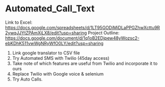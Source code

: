 # Automated_Call_Text

Link to Excel: https://docs.google.com/spreadsheets/d/1LT95GODiMiDLaPPGZhwXcttu9R2ywqJJYtZPAmXiLX8/edit?usp=sharing
Project Outline: https://docs.google.com/document/d/1q1oB2EDjpew48yWozsc2-ebKDhK511vwWgNRyWfO0LY/edit?usp=sharing

1. Link google translator to CSV file
2. Try Automated SMS with Twilio (45day access)
3. Take note of which features are useful from Twilio and incorporate it to ours
4. Replace Twilio with Google voice & selenium
5. Try Auto Calls.
